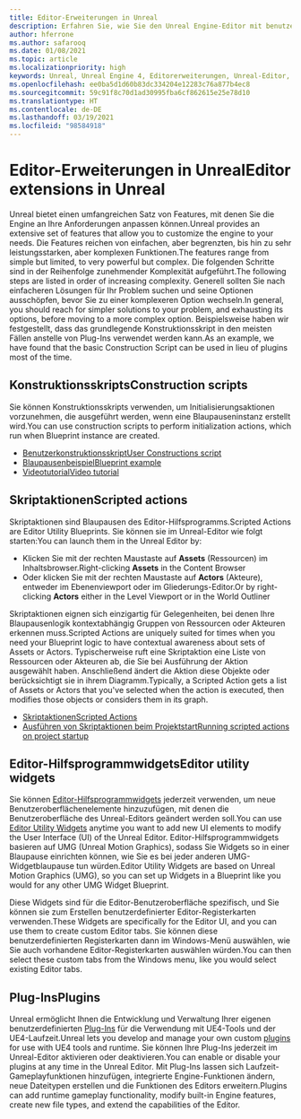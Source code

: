 ```yaml
---
title: Editor-Erweiterungen in Unreal
description: Erfahren Sie, wie Sie den Unreal Engine-Editor mit benutzerdefinierten Skripts, Skriptaktionen und Hilfsprogrammwidgets erweitern.
author: hferrone
ms.author: safarooq
ms.date: 01/08/2021
ms.topic: article
ms.localizationpriority: high
keywords: Unreal, Unreal Engine 4, Editorerweiterungen, Unreal-Editor, UE4, HoloLens, HoloLens 2, Mixed Reality, Entwicklung, Dokumentation, Leitfäden, Features, Mixed Reality-Headset, Windows Mixed Reality-Headset, Virtual Reality-Headset, Portieren, Upgrade
ms.openlocfilehash: ee0ba5d1d60b83dc334204e12283c76a877b4ec8
ms.sourcegitcommit: 59c91f8c70d1ad30995fba6cf862615e25e78d10
ms.translationtype: HT
ms.contentlocale: de-DE
ms.lasthandoff: 03/19/2021
ms.locfileid: "98584918"
---
```

# <a name="editor-extensions-in-unreal"></a><span data-ttu-id="e917e-104">Editor-Erweiterungen in Unreal</span><span class="sxs-lookup"><span data-stu-id="e917e-104">Editor extensions in Unreal</span></span>

<span data-ttu-id="e917e-105">Unreal bietet einen umfangreichen Satz von Features, mit denen Sie die Engine an Ihre Anforderungen anpassen können.</span><span class="sxs-lookup"><span data-stu-id="e917e-105">Unreal provides an extensive set of features that allow you to customize the engine to your needs.</span></span> <span data-ttu-id="e917e-106">Die Features reichen von einfachen, aber begrenzten, bis hin zu sehr leistungsstarken, aber komplexen Funktionen.</span><span class="sxs-lookup"><span data-stu-id="e917e-106">The features range from simple but limited, to very powerful but complex.</span></span> <span data-ttu-id="e917e-107">Die folgenden Schritte sind in der Reihenfolge zunehmender Komplexität aufgeführt.</span><span class="sxs-lookup"><span data-stu-id="e917e-107">The following steps are listed in order of increasing complexity.</span></span> <span data-ttu-id="e917e-108">Generell sollten Sie nach einfacheren Lösungen für Ihr Problem suchen und seine Optionen ausschöpfen, bevor Sie zu einer komplexeren Option wechseln.</span><span class="sxs-lookup"><span data-stu-id="e917e-108">In general, you should reach for simpler solutions to your problem, and exhausting its options, before moving to a more complex option.</span></span> <span data-ttu-id="e917e-109">Beispielsweise haben wir festgestellt, dass das grundlegende Konstruktionsskript in den meisten Fällen anstelle von Plug-Ins verwendet werden kann.</span><span class="sxs-lookup"><span data-stu-id="e917e-109">As an example, we have found that the basic Construction Script can be used in lieu of plugins most of the time.</span></span> 

<!-- Also, engine modification should be a last resort, as it is not only complex, but integrating changes back into the engine for simple work-around can take a disproportionately long time. -->

## <a name="construction-scripts"></a><span data-ttu-id="e917e-110">Konstruktionsskripts</span><span class="sxs-lookup"><span data-stu-id="e917e-110">Construction scripts</span></span>

<span data-ttu-id="e917e-111">Sie können Konstruktionsskripts verwenden, um Initialisierungsaktionen vorzunehmen, die ausgeführt werden, wenn eine Blaupauseninstanz erstellt wird.</span><span class="sxs-lookup"><span data-stu-id="e917e-111">You can use construction scripts to perform initialization actions, which run when Blueprint instance are created.</span></span>

* [<span data-ttu-id="e917e-112">Benutzerkonstruktionsskript</span><span class="sxs-lookup"><span data-stu-id="e917e-112">User Constructions script</span></span>](https://docs.unrealengine.com/ProgrammingAndScripting/Blueprints/UserGuide/UserConstructionScript/index.html)
* [<span data-ttu-id="e917e-113">Blaupausenbeispiel</span><span class="sxs-lookup"><span data-stu-id="e917e-113">Blueprint example</span></span>](https://docs.unrealengine.com/Resources/ContentExamples/Blueprints/1_4/index.html)
* [<span data-ttu-id="e917e-114">Videotutorial</span><span class="sxs-lookup"><span data-stu-id="e917e-114">Video tutorial</span></span>](https://www.youtube.com/watch?v=z1SD-d9yJmQ&ab_channel=UnrealEngine)

## <a name="scripted-actions"></a><span data-ttu-id="e917e-115">Skriptaktionen</span><span class="sxs-lookup"><span data-stu-id="e917e-115">Scripted actions</span></span>

<span data-ttu-id="e917e-116">Skriptaktionen sind Blaupausen des Editor-Hilfsprogramms.</span><span class="sxs-lookup"><span data-stu-id="e917e-116">Scripted Actions are Editor Utility Blueprints.</span></span> <span data-ttu-id="e917e-117">Sie können sie im Unreal-Editor wie folgt starten:</span><span class="sxs-lookup"><span data-stu-id="e917e-117">You can launch them in the Unreal Editor by:</span></span>
* <span data-ttu-id="e917e-118">Klicken Sie mit der rechten Maustaste auf **Assets** (Ressourcen) im Inhaltsbrowser.</span><span class="sxs-lookup"><span data-stu-id="e917e-118">Right-clicking **Assets** in the Content Browser</span></span>
* <span data-ttu-id="e917e-119">Oder klicken Sie mit der rechten Maustaste auf **Actors** (Akteure), entweder im Ebenenviewport oder im Gliederungs-Editor.</span><span class="sxs-lookup"><span data-stu-id="e917e-119">Or by right-clicking **Actors** either in the Level Viewport or in the World Outliner</span></span>

<span data-ttu-id="e917e-120">Skriptaktionen eignen sich einzigartig für Gelegenheiten, bei denen Ihre Blaupausenlogik kontextabhängig Gruppen von Ressourcen oder Akteuren erkennen muss.</span><span class="sxs-lookup"><span data-stu-id="e917e-120">Scripted Actions are uniquely suited for times when you need your Blueprint logic to have contextual awareness about sets of Assets or Actors.</span></span> <span data-ttu-id="e917e-121">Typischerweise ruft eine Skriptaktion eine Liste von Ressourcen oder Akteuren ab, die Sie bei Ausführung der Aktion ausgewählt haben. Anschließend ändert die Aktion diese Objekte oder berücksichtigt sie in ihrem Diagramm.</span><span class="sxs-lookup"><span data-stu-id="e917e-121">Typically, a Scripted Action gets a list of Assets or Actors that you've selected when the action is executed, then modifies those objects or considers them in its graph.</span></span>

* [<span data-ttu-id="e917e-122">Skriptaktionen</span><span class="sxs-lookup"><span data-stu-id="e917e-122">Scripted Actions</span></span>](https://docs.unrealengine.com/ProductionPipelines/ScriptingAndAutomation/Blueprints/ScriptedActions/index.html)
* [<span data-ttu-id="e917e-123">Ausführen von Skriptaktionen beim Projektstart</span><span class="sxs-lookup"><span data-stu-id="e917e-123">Running scripted actions on project startup</span></span>](https://docs.unrealengine.com/ProductionPipelines/ScriptingAndAutomation/Blueprints/StartupObjects/index.html)

## <a name="editor-utility-widgets"></a><span data-ttu-id="e917e-124">Editor-Hilfsprogrammwidgets</span><span class="sxs-lookup"><span data-stu-id="e917e-124">Editor utility widgets</span></span>

<span data-ttu-id="e917e-125">Sie können [Editor-Hilfsprogrammwidgets](https://docs.unrealengine.com/InteractiveExperiences/UMG/UserGuide/EditorUtilityWidgets/index.html) jederzeit verwenden, um neue Benutzeroberflächenelemente hinzuzufügen, mit denen die Benutzeroberfläche des Unreal-Editors geändert werden soll.</span><span class="sxs-lookup"><span data-stu-id="e917e-125">You can use [Editor Utility Widgets](https://docs.unrealengine.com/InteractiveExperiences/UMG/UserGuide/EditorUtilityWidgets/index.html) anytime you want to add new UI elements to modify the User Interface (UI) of the Unreal Editor.</span></span> <span data-ttu-id="e917e-126">Editor-Hilfsprogrammwidgets basieren auf UMG (Unreal Motion Graphics), sodass Sie Widgets so in einer Blaupause einrichten können, wie Sie es bei jeder anderen UMG-Widgetblaupause tun würden.</span><span class="sxs-lookup"><span data-stu-id="e917e-126">Editor Utility Widgets are based on Unreal Motion Graphics (UMG), so you can set up Widgets in a Blueprint like you would for any other UMG Widget Blueprint.</span></span>

<span data-ttu-id="e917e-127">Diese Widgets sind für die Editor-Benutzeroberfläche spezifisch, und Sie können sie zum Erstellen benutzerdefinierter Editor-Registerkarten verwenden.</span><span class="sxs-lookup"><span data-stu-id="e917e-127">These Widgets are specifically for the Editor UI, and you can use them to create custom Editor tabs.</span></span> <span data-ttu-id="e917e-128">Sie können diese benutzerdefinierten Registerkarten dann im Windows-Menü auswählen, wie Sie auch vorhandene Editor-Registerkarten auswählen würden.</span><span class="sxs-lookup"><span data-stu-id="e917e-128">You can then select these custom tabs from the Windows menu, like you would select existing Editor tabs.</span></span>

## <a name="plugins"></a><span data-ttu-id="e917e-129">Plug-Ins</span><span class="sxs-lookup"><span data-stu-id="e917e-129">Plugins</span></span>

<span data-ttu-id="e917e-130">Unreal ermöglicht Ihnen die Entwicklung und Verwaltung Ihrer eigenen benutzerdefinierten [Plug-Ins](https://docs.unrealengine.com/ProductionPipelines/Plugins/index.html) für die Verwendung mit UE4-Tools und der UE4-Laufzeit.</span><span class="sxs-lookup"><span data-stu-id="e917e-130">Unreal lets you develop and manage your own custom [plugins](https://docs.unrealengine.com/ProductionPipelines/Plugins/index.html) for use with UE4 tools and runtime.</span></span> <span data-ttu-id="e917e-131">Sie können Ihre Plug-Ins jederzeit im Unreal-Editor aktivieren oder deaktivieren.</span><span class="sxs-lookup"><span data-stu-id="e917e-131">You can enable or disable your plugins at any time in the Unreal Editor.</span></span> <span data-ttu-id="e917e-132">Mit Plug-Ins lassen sich Laufzeit-Gameplayfunktionen hinzufügen, integrierte Engine-Funktionen ändern, neue Dateitypen erstellen und die Funktionen des Editors erweitern.</span><span class="sxs-lookup"><span data-stu-id="e917e-132">Plugins can add runtime gameplay functionality, modify built-in Engine features, create new file types, and extend the capabilities of the Editor.</span></span>

<!-- ## Engine modifications -->

